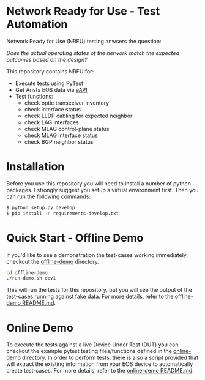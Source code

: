 # Network Ready for Use - Test Automation

Network Ready for Use (NRFU) testing anwsers the question:

_*Does the actual operating states of the network match the expected outcomes based on the design?*_

This repository contains NRFU for:

   * Execute tests using [PyTest](http://pytest.org)  
   * Get Arista EOS data via [eAPI](https://github.com/arista-eosplus/pyeapi)
   * Test functions:
        * check optic transceiver inventory
        * check interface status
        * check LLDP cabling for expected neighbor
        * check LAG interfaces
        * check MLAG control-plane status
        * check MLAG interface status
        * check BGP neighbor status
    
# Installation

Before you use this repository you will need to install a number of python packages.  I strongly suggest
you setup a virtual environment first.  Then you can run the following commands:

```bash
$ python setup.py develop
$ pip install -r requirements-develop.txt
```

# Quick Start - Offline Demo

If you'd like to see a demonstration the test-cases working immediately,
checkout the [offline-demo](offline-demo) directory.

```bash
cd offline-demo
./run-demo.sh dev1
```

This will run the tests for this repository, but you will see the output of the test-cases running
against fake data.  For more details, refer to the [offline-demo README.md](offline-demo/README.md).

# Online Demo

To execute the tests against a live Device Under Test (DUT) you can checkout the example pytest
testing files/functions defined in the [online-demo](online-demo) directory.  In order to perform
tests, there is also a script provided that will extract the existing information from your EOS device
to automatically create test-cases.  For more details, refer to the [online-demo README.md](online-demo/README.md).

